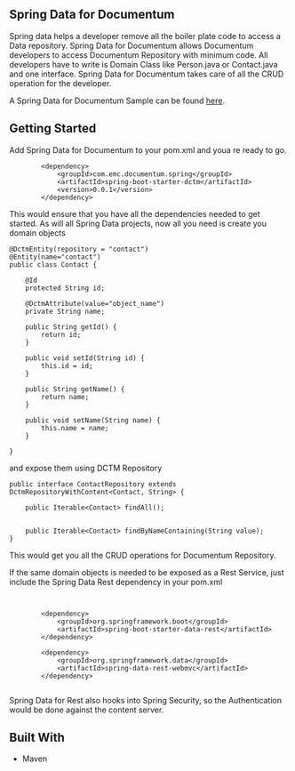 ## Spring Data for Documentum 
Spring data helps a developer remove all the boiler plate code to access a Data repository. 
Spring Data for Documentum allows Documentum developers to access Documentum Repository with minimum code. All developers have to write is Domain Class like Person.java or Contact.java and one interface. Spring Data for Documentum takes care of all the CRUD operation for the developer. 

A Spring Data for Documentum Sample can be found [here](https://github.com/waliaraman/spring-data-sample).  

## Getting Started

Add Spring Data for Documentum to your pom.xml and youa re ready to go. 
````
        <dependency>
            <groupId>com.emc.documentum.spring</groupId>
            <artifactId>spring-boot-starter-dctm</artifactId>
            <version>0.0.1</version>
        </dependency>
````

This would ensure that you have all the dependencies needed to get started. As will all Spring Data projects, now all you need is create you domain objects 

````
@DctmEntity(repository = "contact")
@Entity(name="contact")
public class Contact {

	@Id
	protected String id;

	@DctmAttribute(value="object_name")
	private String name;

    public String getId() {
        return id;
    }

    public void setId(String id) {
        this.id = id;
    }

	public String getName() {
		return name;
	}

	public void setName(String name) {
		this.name = name;
	}

}

````


and expose them using DCTM Repository 

````
public interface ContactRepository extends DctmRepositoryWithContent<Contact, String> {

    public Iterable<Contact> findAll();


    public Iterable<Contact> findByNameContaining(String value);
}

````

This would get you all the CRUD operations for Documentum Repository. 

If the same domain objects is needed to be exposed as a Rest Service, just include the Spring Data Rest dependency in your pom.xml

````


        <dependency>
            <groupId>org.springframework.boot</groupId>
            <artifactId>spring-boot-starter-data-rest</artifactId>
        </dependency>
        
        <dependency>
            <groupId>org.springframework.data</groupId>
            <artifactId>spring-data-rest-webmvc</artifactId>
        </dependency>
        
````

Spring Data for Rest also hooks into Spring Security, so the Authentication would be done against the content server. 



## Built With

* Maven


